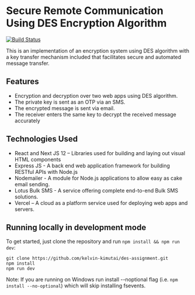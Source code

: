 # Secure Remote Communication Using DES Encryption Algorithm

[![Build Status](https://travis-ci.org/joemccann/dillinger.svg?branch=master)](https://travis-ci.org/joemccann/dillinger)

This is an implementation of an encryption system using DES algorithm with a key transfer mechanism included that facilitates secure and automated message transfer.

## Features

- Encryption and decryption over two web apps using DES algorithm.
- The private key is sent as an OTP via an SMS.
- The encrypted message is sent via email.
- The receiver enters the same key to decrypt the received message accurately

## Technologies Used

- React and Next JS 12 – Libraries used for building and laying out visual HTML components
- Express JS - A back end web application framework for building RESTful APIs with Node.js
- Nodemailer - A module for Node.js applications to allow easy as cake email sending.
- Lotus Bulk SMS - A service offering complete end-to-end Bulk SMS solutions.
- Vercel – A cloud as a platform service used for deploying web apps and servers.

## Running locally in development mode

To get started, just clone the repository and run `npm install && npm run dev`:

    git clone https://github.com/kelvin-kimutai/des-assignment.git
    npm install
    npm run dev

Note: If you are running on Windows run install --noptional flag (i.e. `npm install --no-optional`) which will skip installing fsevents.
